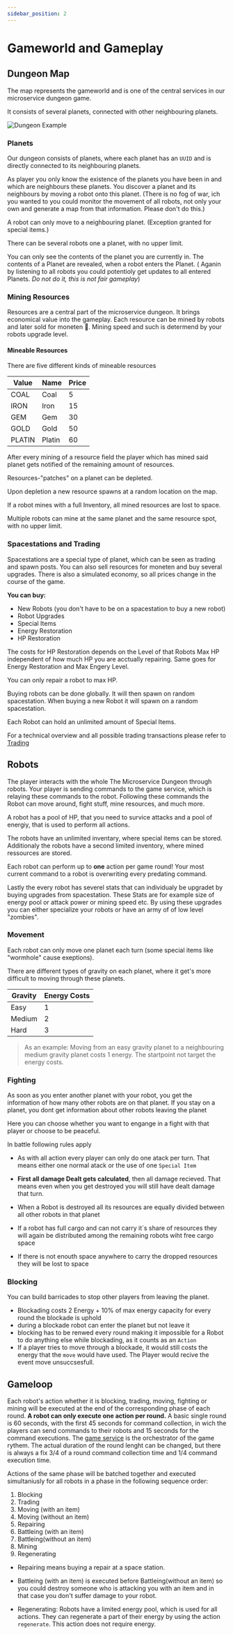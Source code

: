 ```yaml
---
sidebar_position: 2
---
```


# Gameworld and Gameplay

## Dungeon Map

The map represents the gameworld and is one of the central services in our microservice dungeon game.

It consists of several planets, connected with other neighbouring planets.

![Dungeon Example](/img/rules/dungeon.png)

### Planets

Our dungeon consists of planets, where each planet has an `UUID` and is directly connected to its neighbouring planets.

As player you only know the existence of the planets you have been in and which are neighbours these planets. You discover a planet and its neighbours by moving a robot onto this planet. (There is no fog of war, ich you wanted to you could monitor the movement of all robots, not only your own and generate a map from that information. Please don't do this.)

A robot can only move to a neighbouring planet. (Exception granted for special items.)

There can be several robots one a planet, with no upper limit.

You can only see the contents of the planet you are currently in.
The contents of a Planet are revealed, when a robot enters the Planet. ( Aganin by listening to all robots you could potentioly get updates to all entered Planets. *Do not do it, this is not fair gameplay*)

### Mining Resources

Resources are a central part of the microservice dungeon. It brings economical value into the gameplay.
Each resource can be mined by robots and later sold for moneten 💸. Mining speed and such is determend by your robots upgrade level.

#### Mineable Resources

There are five different kinds of mineable resources

|Value | Name | Price
|---|---|---|
|COAL | Coal | 5
|IRON | Iron  | 15
|GEM | Gem | 30
|GOLD | Gold  | 50
|PLATIN | Platin | 60

After every mining of a resource field the player which has mined said planet gets notified of the remaining amount of resources.

Resources-"patches" on a planet can be depleted.

Upon depletion a new resource spawns at a random location on the map.

If a robot mines with a full Inventory, all mined resources are lost to space.

Multiple robots can mine at the same planet and the same resource spot, with no upper limit.

### Spacestations and Trading

Spacestations are a special type of planet, which can be seen as trading and spawn posts. You can also sell resources for moneten and buy several upgrades.
There is also a simulated economy, so all prices change in the course of the game.

**You can buy:**

- New Robots (you don't have to be on a spacestation to buy a new robot)
- Robot Upgrades
- Special Items
- Energy Restoration
- HP Restoration

The costs for HP Restoration depends on the Level of that Robots Max HP independent of how much HP you are acctually repairing. Same goes for Energy Restoration and Max Engery Level.

You can only repair a robot to max HP.

Buying robots can be done globally. It will then spawn on random spacestation.
When buying a new Robot it will spawn on a random spacestation.

Each Robot can hold an unlimited amount of Special Items.

For a technical overview and all possible trading transactions please refer to [Trading](/rules/tradingService.md)

## Robots

The player interacts with the whole The Microservice Dungeon through robots. Your player is sending commands to the game service, which is relaying these commands to the robot. Following these commands the Robot can move around, fight stuff, mine resources, and much more.

A robot has a pool of HP, that you need to survice attacks and a pool of energiy, that is used to perform all actions.

The robots have an unlimited inventary, where special items can be stored.
Additionaly the robots have a second limited inventory, where mined ressources are stored.

Each robot can perform up to **one** action per game round!
Your most current command to a robot is overwriting every predating command.

Lastly the every robot has severel stats that can individualy be upgradet by buying upgrades from spacestation. These Stats are for example size of energy pool or attack power or mining speed etc.
By using these upgrades you can either specialize your robots or have an army of of low level "zombies".

### Movement

Each robot can only move one planet each turn (some special items like "wormhole" cause exeptions).

There are different types of gravity on each planet, where it get's more difficult to moving through these planets.

| Gravity | Energy Costs |
| ------- | ------------ |
| Easy    | 1            |
| Medium  | 2            |
| Hard    | 3            |

> As an example: Moving from an easy gravity planet to a neighbouring medium gravity planet costs 1 energy. The startpoint not target the energy costs.

### Fighting

As soon as you enter another planet with your robot, you get the information of how many other robots are on that planet. If you stay on a planet, you dont get information about other robots leaving the planet

Here you can choose whether you want to engange in a fight with that player or choose to be peaceful.

In battle following rules apply

- As with all action every player can only do one atack per turn. That means either one normal atack or the use of one `Special Item`

- **First all damage Dealt gets calculated**, then all damage recieved. That means even when you get destroyed you will still have dealt damage that turn.

- When a Robot is destroyed all its resources are equally divided between all other robots in that planet
- If a robot has full cargo and can not carry it´s share of resources they will again be distributed among the remaining robots wiht free cargo space

- If there is not enouth space anywhere to carry the dropped resources they will be lost to space

### Blocking

You can build barricades to stop other players from leaving the planet.

- Blockading costs 2 Energy + 10% of max energy capacity for every round the blockade is uphold
- during a blockade robot can enter the planet but not leave it
- blocking has to be renwed every round making it impossible for a Robot to do anything else while blockading, as it counts as an `Action`
- If a player tries to move through a blockade, it would still costs the energy that the `move` would have used. The Player would recive the event move unsuccsesfull.

## Gameloop

Each robot's action whether it is blocking, trading, moving, fighting or mining will be executed at the end of the corresponding phase of each round. **A robot can only execute one action per round.**
A basic single round is 60 seconds, with the first 45 seconds for command collection, in wich the players can send commands to their robots and 15 seconds for the command executions. The [game service](/rules/game.md) is the orchestrator of the game rythem. The actual duration of the round lenght can be changed, but there is always a fix 3/4 of a round command collection time and 1/4 command execution time.

Actions of the same phase will be batched together and executed simultaniusly for all robots in a phase in the following sequence order:

1. Blocking
2. Trading
3. Moving (with an item)
4. Moving (without an item)
5. Repairing
6. Battleing (with an item)
7. Battleing(without an item)
8. Mining
9. Regenerating

- Repairing means buying a repair at a space station.

- Battleing (with an item) is executed before Battleing(without an item) so you could destroy someone who is attacking you with an item and in that case you don't suffer damage to your robot.

- Regenerating: Robots have a limited energy pool, which is used for all actions. They can regenerate a part of their energy by using the action `regenerate`. This action does not require energy.
